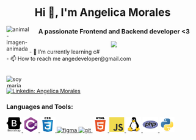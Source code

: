 <h1 align="center">Hi 👋, I'm Angelica Morales</h1>
<a href="https://www.gifsanimados.org/cat-animales-132.htm"><img src="https://www.gifsanimados.org/data/media/132/animal-imagen-animada-0024.gif" border="0" alt="animal-imagen-animada-0024" align="left" border-radius="10px" width="60" height="70"></a>
<h3 align="center">A passionate Frontend and Backend developer <3</h3>
<div align="center">
    <img src="https://media1.giphy.com/media/aNqEFrYVnsS52/giphy.gif?cid=ecf05e47j2fwkg9dliyneekyfq0chj9zcyua3s4fk8vgeopd&ep=v1_gifs_related&rid=giphy.gif&ct=g" width="200px"> 
</div>
    - 🌱 I’m currently learning c# <br>
    - 📫 How to reach me angedeveloper@gmail.com
<br><br>
    
<p align="center">
    <a href="https://instagram.com/soymariam10" target="blank"><img align="left" src="https://raw.githubusercontent.com/rahuldkjain/github-profile-readme-generator/master/src/images/icons/Social/instagram.svg" alt="soymariam10" height="30" width="40" /></a><br>
    
[![Linkedin: Angelica Morales](https://img.shields.io/badge/LinkedIn-blue?style=for-the-badge&logo=linkedin&logoColor=black)](https://www.linkedin.com/in/ang%C3%A9lica-morales-3b9b50277/)
</p>
<h3 align="left">Languages and Tools:</h3>
</a> <a href="https://getbootstrap.com" target="_blank" rel="noreferrer"> <img src="https://raw.githubusercontent.com/devicons/devicon/master/icons/bootstrap/bootstrap-plain-wordmark.svg" alt="bootstrap" width="40" height="40"/> </a> <a href="https://www.w3schools.com/cs/" target="_blank" rel="noreferrer"> <img src="https://raw.githubusercontent.com/devicons/devicon/master/icons/csharp/csharp-original.svg" alt="csharp" width="40" height="40"/> </a> <a href="https://www.w3schools.com/css/" target="_blank" rel="noreferrer"> <img src="https://raw.githubusercontent.com/devicons/devicon/master/icons/css3/css3-original-wordmark.svg" alt="css3" width="40" height="40"/> </a> <a href="https://www.figma.com/" target="_blank" rel="noreferrer"> <img src="https://www.vectorlogo.zone/logos/figma/figma-icon.svg" alt="figma" width="40" height="40"/> </a> <a href="https://git-scm.com/" target="_blank" rel="noreferrer"> <img src="https://www.vectorlogo.zone/logos/git-scm/git-scm-icon.svg" alt="git" width="40" height="40"/> </a> <a href="https://www.w3.org/html/" target="_blank" rel="noreferrer"> <img src="https://raw.githubusercontent.com/devicons/devicon/master/icons/html5/html5-original-wordmark.svg" alt="html5" width="40" height="40"/> </a> <a href="https://developer.mozilla.org/en-US/docs/Web/JavaScript" target="_blank" rel="noreferrer"> <img src="https://raw.githubusercontent.com/devicons/devicon/master/icons/javascript/javascript-original.svg" alt="javascript" width="40" height="40"/> </a> <a href="https://www.linux.org/" target="_blank" rel="noreferrer"> <img src="https://raw.githubusercontent.com/devicons/devicon/master/icons/linux/linux-original.svg" alt="linux" width="40" height="40"/> </a> <a href="https://www.php.net" target="_blank" rel="noreferrer"> <img src="https://raw.githubusercontent.com/devicons/devicon/master/icons/php/php-original.svg" alt="php" width="40" height="40"/> </a> <a href="https://www.python.org" target="_blank" rel="noreferrer"> <img src="https://raw.githubusercontent.com/devicons/devicon/master/icons/python/python-original.svg" alt="python" width="40" height="40"/> </a> </p>
